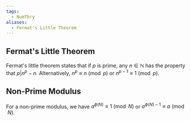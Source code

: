 ```yaml
---
tags:
  - NumThry
aliases:
  - Fermat's Little Theorem
---
```

## Fermat's Little Theorem
Fermat's little theorem states that if $p$ is prime, any $n\in\mathbb{N}$ has the property that $p|n^p-n$.
Alternatively, $n^p\equiv n\pmod p$ or $n^{p-1} \equiv 1\pmod p$.
## Non-Prime Modulus
For a non-prime modulus, we have $a^{\phi(N)}\equiv {1}\pmod{N}$ or $a^{\phi(N)-1}\equiv a\pmod{N}$.